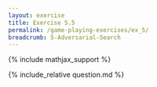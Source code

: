 ```yaml
---
layout: exercise
title: Exercise 5.5
permalink: /game-playing-exercises/ex_5/
breadcrumb: 5-Adversarial-Search
---
```


{% include mathjax_support %}

<div><i class="arrow-up loader" data-chapter="game-playing-exercises" data-exercise="ex_5" data-rating="0"></i></div>
{% include_relative question.md %}
